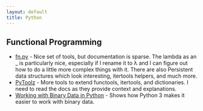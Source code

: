 ```yaml
---
layout: default
title: Python
---
```


## Functional Programming

* [fn.py](https://github.com/kachayev/fn.py) - Nice set of tools, but
  documentation is sparse. The lambda as an _ is particularly nice,
  especially if I rename it to λ and I can figure out how to do a
  little more complex things with it. There are also Persistent data
  structures which look interesting, itertools helpers, and much more.
* [PyToolz](http://toolz.readthedocs.io/en/latest/index.html) - More
  tools to extend functools, itertools, and dictionaries. I need to
  read the docs as they provide context and explanations. 
* [Working with Binary Data in Python](https://www.devdungeon.com/content/working-binary-data-python) - 
  Shows how Python 3 makes it easier to work with binary data.
